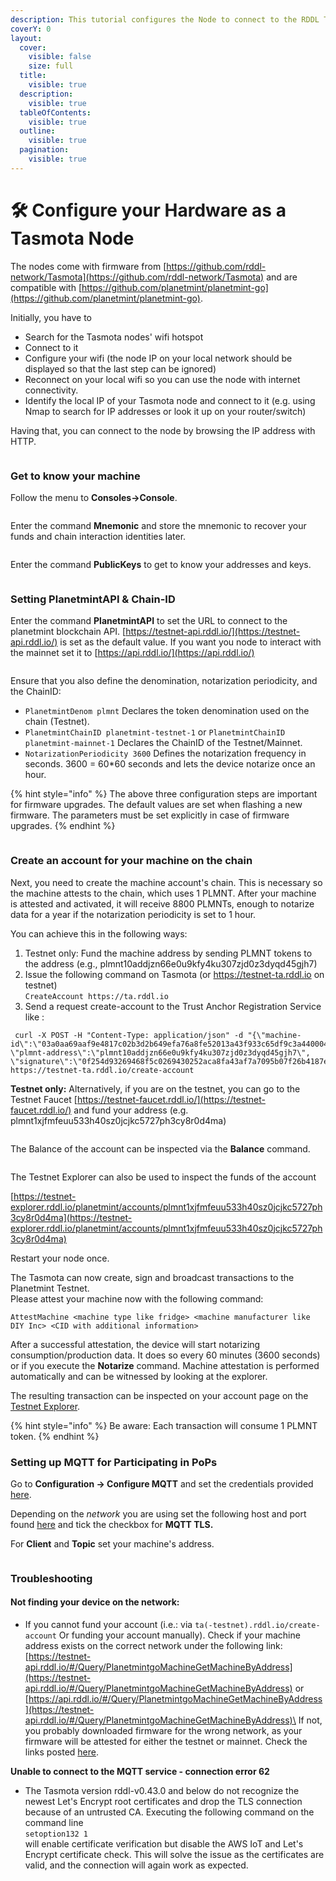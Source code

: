 ```yaml
---
description: This tutorial configures the Node to connect to the RDDL Testnet.
coverY: 0
layout:
  cover:
    visible: false
    size: full
  title:
    visible: true
  description:
    visible: true
  tableOfContents:
    visible: true
  outline:
    visible: true
  pagination:
    visible: true
---
```


# 🛠️ Configure your Hardware as a Tasmota Node

The nodes come with firmware from [https://github.com/rddl-network/Tasmota](https://github.com/rddl-network/Tasmota) and are compatible with [https://github.com/planetmint/planetmint-go](https://github.com/planetmint/planetmint-go).

Initially, you have to

* Search for the Tasmota nodes' wifi hotspot
* Connect to it
* Configure your wifi (the node IP on your local network should be displayed so that the last step can be ignored)
* Reconnect on your local wifi so you can use the node with internet connectivity.
* Identify the local IP of your Tasmota node and connect to it (e.g. using Nmap to search for IP addresses or look it up on your router/switch)

Having that, you can connect to the node by browsing the IP address with HTTP.

<figure><img src="../../.gitbook/assets/image (46).png" alt=""><figcaption></figcaption></figure>

### Get to know your machine

Follow the menu to **Consoles→Console**.

<figure><img src="../../.gitbook/assets/image (47).png" alt=""><figcaption></figcaption></figure>

Enter the command **Mnemonic** and store the mnemonic to recover your funds and chain interaction identities later.

<figure><img src="../../.gitbook/assets/image (48).png" alt=""><figcaption></figcaption></figure>

Enter the command **PublicKeys** to get to know your addresses and keys.

<figure><img src="../../.gitbook/assets/image (49).png" alt=""><figcaption></figcaption></figure>

### Setting PlanetmintAPI & Chain-ID

Enter the command **PlanetmintAPI** to set the URL to connect to the planetmint blockchain API. [https://testnet-api.rddl.io/](https://testnet-api.rddl.io/) is set as the default value. If you want you node to interact with the mainnet set it to [https://api.rddl.io/](https://api.rddl.io/)

<figure><img src="../../.gitbook/assets/image (50).png" alt=""><figcaption></figcaption></figure>

Ensure that you also define the denomination, notarization periodicity, and the ChainID:

* `PlanetmintDenom plmnt`  Declares the token denomination used on the chain (Testnet).
* `PlanetmintChainID planetmint-testnet-1` or `PlanetmintChainID planetmint-mainnet-1` Declares the ChainID of the Testnet/Mainnet.
* `NotarizationPeriodicity 3600` Defines the notarization frequency in seconds. 3600 = 60\*60 seconds and lets the device notarize once an hour.

{% hint style="info" %}
The above three configuration steps are important for firmware upgrades. The default values are set when flashing a new firmware. The parameters must be set explicitly in case of firmware upgrades.
{% endhint %}

<figure><img src="../../.gitbook/assets/Screenshot from 2023-12-07 12-02-07.png" alt=""><figcaption></figcaption></figure>

### Create an account for your machine on the chain

Next, you need to create the machine account's chain. This is necessary so the machine attests to the chain, which uses 1 PLMNT. After your machine is attested and activated, it will receive 8800 PLMNTs, enough to notarize data for a year if the notarization periodicity is set to 1 hour.

You can achieve this in the following ways:

1. Testnet only: Fund the machine address by sending PLMNT tokens to the address (e.g., plmnt10addjzn66e0u9kfy4ku307zjd0z3dyqd45gjh7)
2. Issue the following command on Tasmota (or https://testnet-ta.rddl.io on testnet)\
   `CreateAccount https://ta.rddl.io`
3. Send a request create-account  to the Trust Anchor Registration Service like :&#x20;

```
 curl -X POST -H "Content-Type: application/json" -d "{\"machine-id\":\"03a0aa69aaf9e4817c02b3d2b649efa76a8fe52013a43f933c65df9c3a4400040c\", \"plmnt-address\":\"plmnt10addjzn66e0u9kfy4ku307zjd0z3dyqd45gjh7\", \"signature\":\"0f254d93269468f5c0269430252aca8fa43af7a7095b07f26b4187e8abd747306803be9b1f1eee9bfb8347de279aa3b8fa8975c5c9b8faea80ff00cfa7ac8989\"}" https://testnet-ta.rddl.io/create-account
```

**Testnet only:** Alternatively, if you are on the testnet, you can go to the Testnet Faucet [https://testnet-faucet.rddl.io/](https://testnet-faucet.rddl.io/) and fund your address (e.g. plmnt1xjfmfeuu533h40sz0jcjkc5727ph3cy8r0d4ma)

<figure><img src="../../.gitbook/assets/image (42).png" alt=""><figcaption></figcaption></figure>

The Balance of the account can be inspected via the **Balance** command.

<figure><img src="../../.gitbook/assets/image (52).png" alt=""><figcaption></figcaption></figure>

The Testnet Explorer can also be used to inspect the funds of the account

[https://testnet-explorer.rddl.io/planetmint/accounts/plmnt1xjfmfeuu533h40sz0jcjkc5727ph3cy8r0d4ma](https://testnet-explorer.rddl.io/planetmint/accounts/plmnt1xjfmfeuu533h40sz0jcjkc5727ph3cy8r0d4ma)

Restart your node once.&#x20;

The Tasmota can now create, sign and broadcast transactions to the Planetmint Testnet.\
Please attest your machine now with the following command:

`AttestMachine <machine type like fridge> <machine manufacturer like DIY Inc> <CID with additional information>`

&#x20;After a successful attestation, the device will start notarizing consumption/production data. It does so every 60 minutes (3600 seconds) or if you execute the **Notarize** command. Machine attestation is performed automatically and can be witnessed by looking at the explorer.

The resulting transaction can be inspected on your account page on the [Testnet Explorer](https://testnet-explorer.rddl.io/planetmint).

{% hint style="info" %}
Be aware: Each transaction will consume 1 PLMNT token.&#x20;
{% endhint %}

### Setting up MQTT for Participating in PoPs

Go to **Configuration -> Configure MQTT** and set the credentials provided [here](https://docs.rddl.io/rddl-network/basics/chains#machine-2-machine-network).&#x20;

Depending on the _network_ you are using set the following host and port found [here](https://docs.rddl.io/rddl-network/basics/chains#links) and tick the checkbox for **MQTT TLS.**

For **Client** and **Topic** set your machine's address.

<figure><img src="../../.gitbook/assets/image.png" alt=""><figcaption></figcaption></figure>

### Troubleshooting

#### Not finding your device on the network:

* If you cannot fund your account (i.e.: via `ta(-testnet).rddl.io/create-account` Or funding your account manually). Check if your machine address exists on the correct network under the following link:\
  [https://testnet-api.rddl.io/#/Query/PlanetmintgoMachineGetMachineByAddress](https://testnet-api.rddl.io/#/Query/PlanetmintgoMachineGetMachineByAddress) or [https://api.rddl.io/#/Query/PlanetmintgoMachineGetMachineByAddress](https://testnet-api.rddl.io/#/Query/PlanetmintgoMachineGetMachineByAddress)\
  If not, you probably downloaded firmware for the wrong network, as your firmware will be attested for either the testnet or mainnet. Check the links posted [here](https://docs.rddl.io/rddl-network/getting-started/getting-connected/getting-a-firmware).

**Unable to connect to the MQTT service - connection error 62**

* The Tasmota version rddl-v0.43.0 and below do not recognize the newest Let's Encrypt root certificates and drop the TLS connection because of an untrusted CA. Executing the following command on the command line \
  `setoption132 1`\
  will enable certificate verification but disable the AWS IoT and Let's Encrypt certificate check. This will solve the issue as the certificates are valid, and the connection will again work as expected.&#x20;
